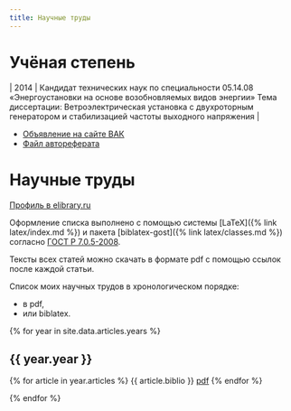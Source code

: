 ```yaml
---
title: Научные труды
---
```


# Учёная степень

| 2014 | Кандидат технических наук по специальности 05.14.08 «Энергоустановки на основе возобновляемых видов энергии»  Тема диссертации: Ветроэлектрическая установка с двухроторным генератором и стабилизацией частоты выходного напряжения |

- [Объявление на сайте ВАК](http://vak.ed.gov.ru/dis-details?xPARAM=165203)
- [Файл автореферата](http://vak.ed.gov.ru/az/server/php/filer.php?table=att_case&fld=autoref&key[]=165203)

# Научные труды

[Профиль в elibrary.ru](http://elibrary.ru/author_items.asp?authorid=705280)

Оформление списка выполнено с помощью
системы [LaTeX]({% link latex/index.md %}) и пакета
[biblatex-gost]({% link latex/classes.md %}) согласно
[ГОСТ Р 7.0.5-2008](https://ru.wikisource.org/wiki/ГОСТ_Р_7.0.5-2008).

Тексты всех статей можно скачать в формате pdf с помощью ссылок после
каждой статьи.

Список моих научных трудов в хронологическом порядке:
- в pdf,
- или biblatex.


{% for year in site.data.articles.years %}
  <h2>{{ year.year }}</h2>

  {% for article in year.articles %}
  {{ article.biblio }} <a href="{{ article.file }}">pdf</a>
  {% endfor %}

{% endfor %}
